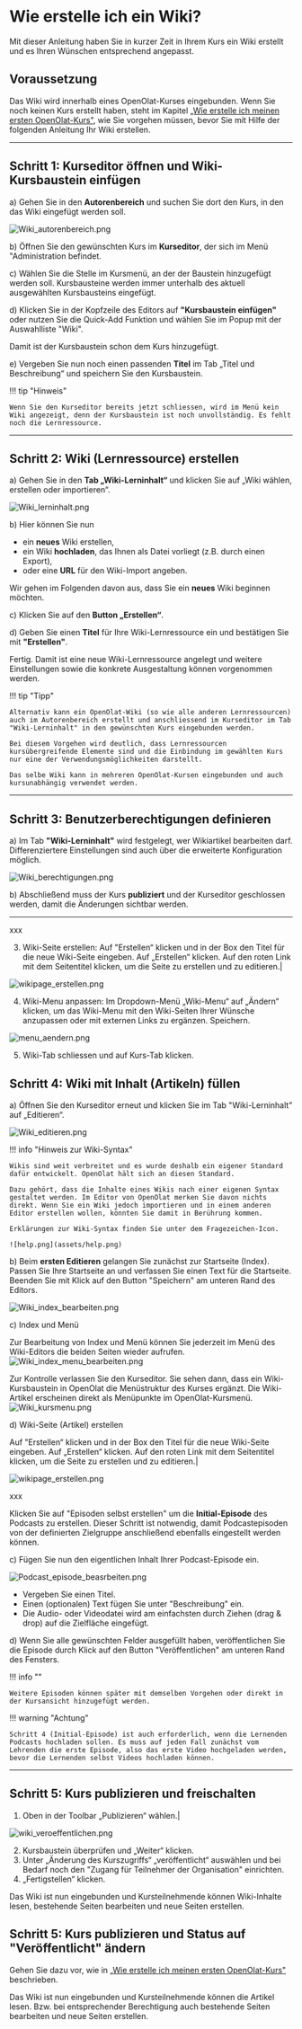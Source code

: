 # Wie erstelle ich ein Wiki?

Mit dieser Anleitung haben Sie in kurzer Zeit in Ihrem Kurs ein Wiki erstellt
und es Ihren Wünschen entsprechend angepasst.

##  Voraussetzung

Das Wiki wird innerhalb eines OpenOlat-Kurses eingebunden. Wenn Sie noch keinen Kurs erstellt haben, steht im Kapitel [„Wie erstelle ich meinen ersten OpenOlat-Kurs"](../my_first_course/my_first_course.de.md), wie Sie vorgehen müssen, bevor Sie mit Hilfe der folgenden Anleitung Ihr Wiki erstellen.

---

## Schritt 1: Kurseditor öffnen und Wiki-Kursbaustein einfügen  

a) Gehen Sie in den **Autorenbereich** und suchen Sie dort den Kurs, in den das Wiki eingefügt werden soll.

![Wiki_autorenbereich.png](assets/Wiki_autorenbereich.png)  
   
b) Öffnen Sie den gewünschten Kurs im **Kurseditor**, der sich im Menü "Administration befindet.

c) Wählen Sie die Stelle im Kursmenü, an der der Baustein hinzugefügt werden soll. Kursbausteine werden immer unterhalb des aktuell ausgewählten Kursbausteins eingefügt. 

d) Klicken Sie in der Kopfzeile des Editors auf **"Kursbaustein einfügen"** oder nutzen Sie die Quick-Add Funktion und wählen Sie im Popup mit der Auswahlliste "Wiki".

Damit ist der Kursbaustein schon dem Kurs hinzugefügt.

e) Vergeben Sie nun noch einen passenden **Titel** im Tab „Titel und Beschreibung“ und speichern Sie den Kursbaustein.  

!!! tip "Hinweis"

    Wenn Sie den Kurseditor bereits jetzt schliessen, wird im Menü kein Wiki angezeigt, denn der Kursbaustein ist noch unvollständig. Es fehlt noch die Lernressource.

---

## Schritt 2: Wiki (Lernressource) erstellen  
  
a) Gehen Sie in den <b>Tab „Wiki-Lerninhalt“</b> und klicken Sie auf „Wiki wählen, erstellen oder importieren“.

![Wiki_lerninhalt.png](assets/Wiki_lerninhalt.png)  

b) Hier können Sie nun 

* ein **neues** Wiki erstellen, 
* ein Wiki **hochladen**, das Ihnen als Datei vorliegt (z.B. durch einen Export), 
* oder eine **URL** für den Wiki-Import angeben.

Wir gehen im Folgenden davon aus, dass Sie ein **neues** Wiki beginnen möchten. 
  
c) Klicken Sie auf den **Button „Erstellen“**. 

d) Geben Sie einen **Titel** für Ihre Wiki-Lernressource ein und bestätigen Sie mit <b>"Erstellen"</b>. 

Fertig. Damit ist eine neue Wiki-Lernressource angelegt und weitere Einstellungen sowie die konkrete Ausgestaltung können vorgenommen werden.

!!! tip "Tipp"

    Alternativ kann ein OpenOlat-Wiki (so wie alle anderen Lernressourcen) auch im Autorenbereich erstellt und anschliessend im Kurseditor im Tab "Wiki-Lerninhalt" in den gewünschten Kurs eingebunden werden. 
    
    Bei diesem Vorgehen wird deutlich, dass Lernressourcen kursübergreifende Elemente sind und die Einbindung im gewählten Kurs nur eine der Verwendungsmöglichkeiten darstellt. 
    
    Das selbe Wiki kann in mehreren OpenOlat-Kursen eingebunden und auch kursunabhängig verwendet werden.

---

## Schritt 3: Benutzerberechtigungen definieren 

a) Im Tab **"Wiki-Lerninhalt"** wird festgelegt, wer Wikiartikel bearbeiten darf. 
Differenziertere Einstellungen sind auch über die erweiterte Konfiguration möglich. 

![Wiki_berechtigungen.png](assets/Wiki_berechtigungen.png)  

b) Abschließend muss der Kurs **publiziert** und der Kurseditor geschlossen werden, damit die Änderungen sichtbar werden. 

---
xxx
  
3. Wiki-Seite erstellen: Auf "Erstellen“ klicken und in der Box den Titel für
die neue Wiki-Seite eingeben. Auf „Erstellen“ klicken. Auf den roten Link mit
dem Seitentitel klicken, um die Seite zu erstellen und zu editieren.|

![wikipage_erstellen.png](assets/createwikipage.gif)  
  
4. Wiki-Menu anpassen: Im Dropdown-Menü „Wiki-Menu“ auf „Ändern“ klicken, um
das Wiki-Menu mit den Wiki-Seiten Ihrer Wünsche anzupassen oder mit externen
Links zu ergänzen. Speichern.

![menu_aendern.png](assets/changemenu.gif)  
  
5. Wiki-Tab schliessen und auf Kurs-Tab klicken.  



## Schritt 4: Wiki mit Inhalt (Artikeln) füllen  

a) Öffnen Sie den Kurseditor erneut und klicken Sie im Tab "Wiki-Lerninhalt" auf „Editieren“.

![Wiki_editieren.png](assets/Wiki_editieren.png) 

!!! info "Hinweis zur Wiki-Syntax"

    Wikis sind weit verbreitet und es wurde deshalb ein eigener Standard dafür entwickelt. OpenOlat hält sich an diesen Standard. 
    
    Dazu gehört, dass die Inhalte eines Wikis nach einer eigenen Syntax gestaltet werden. Im Editor von OpenOlat merken Sie davon nichts direkt. Wenn Sie ein Wiki jedoch importieren und in einem anderen Editor erstellen wollen, könnten Sie damit in Berührung kommen. 
    
    Erklärungen zur Wiki-Syntax finden Sie unter dem Fragezeichen-Icon.

    ![help.png](assets/help.png)  


b) Beim **ersten Editieren** gelangen Sie zunächst zur Startseite (Index). Passen Sie Ihre Startseite an und verfassen Sie einen Text für die Startseite.
Beenden Sie mit Klick auf den Button "Speichern" am unteren Rand des Editors. 

![Wiki_index_bearbeiten.png](assets/Wiki_index_bearbeiten.png)

c) Index und Menü

Zur Bearbeitung von Index und Menü können Sie jederzeit im Menü des Wiki-Editors die beiden Seiten wieder aufrufen.
![Wiki_index_menu_bearbeiten.png](assets/Wiki_index_menu_bearbeiten.png)

Zur Kontrolle verlassen Sie den Kurseditor. Sie sehen dann, dass ein Wiki-Kursbaustein in OpenOlat die Menüstruktur des Kurses ergänzt. Die Wiki-Artikel erscheinen direkt als Menüpunkte im OpenOlat-Kursmenü.
![Wiki_kursmenu.png](assets/Wiki_kursmenu1.png)

d) Wiki-Seite (Artikel) erstellen

Auf "Erstellen“ klicken und in der Box den Titel für
die neue Wiki-Seite eingeben. Auf „Erstellen“ klicken. Auf den roten Link mit
dem Seitentitel klicken, um die Seite zu erstellen und zu editieren.|

![wikipage_erstellen.png](assets/createwikipage.gif)



xxx

Klicken Sie auf "Episoden selbst erstellen" um die **Initial-Episode** des Podcasts zu erstellen. Dieser Schritt ist notwendig, damit Podcastepisoden von der definierten Zielgruppe anschließend ebenfalls eingestellt werden können.

c) Fügen Sie nun den eigentlichen Inhalt Ihrer Podcast-Episode ein.

![Podcast_episode_beasrbeiten.png](assets/Podcast_episode_bearbeiten.png)

* Vergeben Sie einen Titel.
* Einen (optionalen) Text fügen Sie unter "Beschreibung" ein.
* Die Audio- oder Videodatei wird am einfachsten durch Ziehen (drag & drop) auf die Zielfläche eingefügt.


d) Wenn Sie alle gewünschten Felder ausgefüllt haben, veröffentlichen Sie die Episode durch Klick auf den Button "Veröffentlichen" am unteren Rand des Fensters.
 
  
!!! info ""

    Weitere Episoden können später mit demselben Vorgehen oder direkt in der Kursansicht hinzugefügt werden.

!!! warning "Achtung"

    Schritt 4 (Initial-Episode) ist auch erforderlich, wenn die Lernenden Podcasts hochladen sollen. Es muss auf jeden Fall zunächst vom Lehrenden die erste Episode, also das erste Video hochgeladen werden, bevor die Lernenden selbst Videos hochladen können.


---

## Schritt 5: Kurs publizieren und freischalten  
  
1. Oben in der Toolbar „Publizieren“ wählen.|

![wiki_veroeffentlichen.png](assets/publishwiki.gif)  
  
2. Kursbaustein überprüfen und „Weiter“ klicken.  
3. Unter „Änderung des Kurszugriffs“ „veröffentlicht“ auswählen und bei Bedarf
noch den "Zugang für Teilnehmer der Organisation" einrichten.  
4. „Fertigstellen“ klicken.  
  
Das Wiki ist nun eingebunden und Kursteilnehmende können Wiki-Inhalte lesen,
bestehende Seiten bearbeiten und neue Seiten erstellen.


## Schritt 5: Kurs publizieren und Status auf "Veröffentlicht" ändern  
  
Gehen Sie dazu vor, wie in [„Wie erstelle ich meinen ersten OpenOlat-Kurs"](../my_first_course/my_first_course.de.md) beschrieben.

Das Wiki ist nun eingebunden und Kursteilnehmende können die Artikel lesen. Bzw. bei entsprechender Berechtigung auch bestehende Seiten bearbeiten und neue Seiten erstellen.
